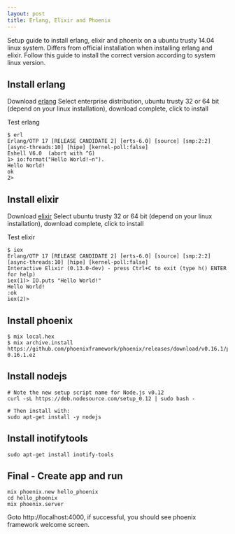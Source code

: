 ```yaml
---
layout: post
title: Erlang, Elixir and Phoenix
---
```


Setup guide to install erlang, elixir and phoenix on a ubuntu trusty 14.04 linux system. Differs from official installation when installing erlang and elixir. Follow this guide to install the correct version according to system linux version.

## Install erlang

Download [erlang][1]
Select enterprise distribution, ubuntu trusty 32 or 64 bit (depend on your linux installation), download complete, click to install

Test erlang

    $ erl
    Erlang/OTP 17 [RELEASE CANDIDATE 2] [erts-6.0] [source] [smp:2:2] [async-threads:10] [hipe] [kernel-poll:false]
    Eshell V6.0  (abort with ^G)
    1> io:format("Hello World!~n").
    Hello World!
    ok
    2>

[1]: https://www.erlang-solutions.com/downloads/download-erlang-otp

## Install elixir

Download [elixir][2]
Select ubuntu trusty 32 or 64 bit (depend on your linux installation), download complete, click to install

Test elixir

    $ iex
    Erlang/OTP 17 [RELEASE CANDIDATE 2] [erts-6.0] [source] [smp:2:2] [async-threads:10] [hipe] [kernel-poll:false]
    Interactive Elixir (0.13.0-dev) - press Ctrl+C to exit (type h() ENTER for help)
    iex(1)> IO.puts "Hello World!"
    Hello World!
    :ok
    iex(2)>

[2]: https://www.erlang-solutions.com/downloads/download-elixir

## Install phoenix

    $ mix local.hex
    $ mix archive.install https://github.com/phoenixframework/phoenix/releases/download/v0.16.1/phoenix_new-0.16.1.ez


## Install nodejs


    # Note the new setup script name for Node.js v0.12
    curl -sL https://deb.nodesource.com/setup_0.12 | sudo bash -

    # Then install with:
    sudo apt-get install -y nodejs


## Install inotifytools
    sudo apt-get install inotify-tools

## Final - Create app and run

    mix phoenix.new hello_phoenix
    cd hello_phoenix
    mix phoenix.server

Goto http://localhost:4000, if successful, you should see phoenix framework welcome screen.